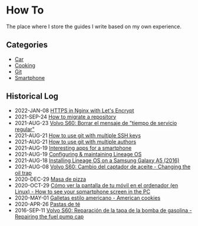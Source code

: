 # How To

The place where I store the guides I write based on my own experience.


## Categories
* [Car](car/README.md)
* [Cooking](cooking/README.md)
* [Git](git/README.md)
* [Smartphone](smartphone/README.md)


## Historical Log

* 2022-JAN-08 [HTTPS in Nginx with Let's Encrypt](systems/https-lets_encrypt/README.md)
* 2021-SEP-24 [How to migrate a repository](git/migration/README.md)
* 2021-AUG-23 [Volvo S60: Borrar el mensaje de "tiempo de servicio regular"](car/reiniciar_tiempo_revision/README.md)
* 2021-AUG-21 [How to use git with multiple SSH keys](git/multi_ssh_keys/README.md) 
* 2021-AUG-21 [How to use git with multiple authors](git/multi_author/README.md) 
* 2021-AUG-19 [Interesting apps for a smartphone](smartphone/apps/README.md) 
* 2021-AUG-19 [Configuring & maintaining Lineage OS](smartphone/maintenance/README.md) 
* 2021-AUG-18 [Installing Lineage OS on a Samsung Galaxy A5 (2016)](smartphone/custom_os/README.md) 
* 2021-AUG-08 [Volvo S60: Cambio del captador de aceite - Changing the oil trap](car/captador_aceite/README.md) 
* 2020-DEC-29 [Masa de pizza](cooking/masa_pizza/README.md)
* 2020-OCT-29 [Cómo ver la pantalla de tu móvil en el ordenador (en Linux) - How to see your spmartphone screen in the PC](smartphone/mobile_screen_2_PC/README.md)
* 2020-MAY-01 [Galletas estilo americano - American cookies](cooking/galletas_estilo_americano/README.md)
* 2020-APR-26 [Pastas de té ](cooking/pastas_te/README.md)
* 2016-SEP-11 [Volvo S60: Reparación de la tapa de la bomba de gasolina - Repairing the fuel pump cap](car/reparacion_tapa_bomba_gasolina/README.md)
